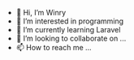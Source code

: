 - 👋 Hi, I’m Winry
- 👀 I’m interested in programming
- 🌱 I’m currently learning Laravel
- 💞️ I’m looking to collaborate on ...
- 📫 How to reach me ...

<!---
winryesforty/winryesforty is a ✨ special ✨ repository because its `README.md` (this file) appears on your GitHub profile.
You can click the Preview link to take a look at your changes.
--->
